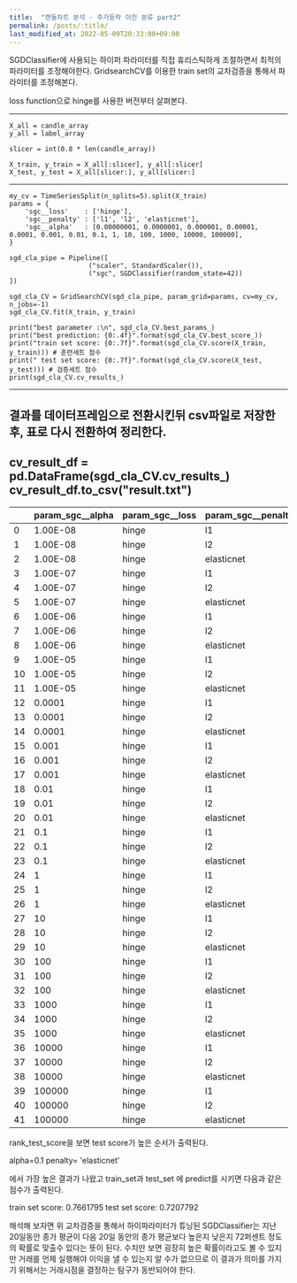 ```yaml
---
title:  "캔들차트 분석 - 주가등락 이진 분류 part2"
permalink: /posts/:title/
last_modified_at: 2022-05-09T20:33:00+09:00
---
```


SGDClassifier에 사용되는 하이퍼 파라미터를 직접 휴리스틱하게 조절하면서 최적의 파라미터를 조정해야한다. GridsearchCV를 이용한 train set의 교차검증을 통해서 파라미터를 조정해본다.

loss function으로 hinge를 사용한 버전부터 살펴본다.

---
    X_all = candle_array
    y_all = label_array

    slicer = int(0.8 * len(candle_array))

    X_train, y_train = X_all[:slicer], y_all[:slicer]
    X_test, y_test = X_all[slicer:], y_all[slicer:]
---
    my_cv = TimeSeriesSplit(n_splits=5).split(X_train)
    params = {
        'sgc__loss'    : ['hinge'],
        'sgc__penalty' : ['l1', 'l2', 'elasticnet'],
        'sgc__alpha'   : [0.00000001, 0.0000001, 0.000001, 0.00001, 0.0001, 0.001, 0.01, 0.1, 1, 10, 100, 1000, 10000, 100000],
    }

    sgd_cla_pipe = Pipeline([
                        ("scaler", StandardScaler()),
                        ("sgc", SGDClassifier(random_state=42))
    ])

    sgd_cla_CV = GridSearchCV(sgd_cla_pipe, param_grid=params, cv=my_cv, n_jobs=-1)
    sgd_cla_CV.fit(X_train, y_train)

    print("best parameter :\n", sgd_cla_CV.best_params_)
    print("best prediction: {0:.4f}".format(sgd_cla_CV.best_score_))
    print("train set score: {0:.7f}".format(sgd_cla_CV.score(X_train, y_train))) # 훈련세트 점수
    print(" test set score: {0:.7f}".format(sgd_cla_CV.score(X_test, y_test))) # 검증세트 점수
    print(sgd_cla_CV.cv_results_)
---
결과를 데이터프레임으로 전환시킨뒤 csv파일로 저장한 후, 표로 다시 전환하여 정리한다.
---
cv_result_df = pd.DataFrame(sgd_cla_CV.cv_results_)
cv_result_df.to_csv("result.txt")
---

|    | param_sgc__alpha | param_sgc__loss | param_sgc__penalty | mean_test_score | std_test_score | rank_test_score |
|----|------------------|-----------------|--------------------|-----------------|----------------|-----------------|
| 0  | 1.00E-08         | hinge           | l1                 | 0.666573816     | 0.039526845    | 16              |
| 1  | 1.00E-08         | hinge           | l2                 | 0.664623955     | 0.041093668    | 22              |
| 2  | 1.00E-08         | hinge           | elasticnet         | 0.667688022     | 0.039191716    | 13              |
| 3  | 1.00E-07         | hinge           | l1                 | 0.669637883     | 0.029392137    | 8               |
| 4  | 1.00E-07         | hinge           | l2                 | 0.666852368     | 0.04283177     | 14              |
| 5  | 1.00E-07         | hinge           | elasticnet         | 0.676601671     | 0.035860738    | 6               |
| 6  | 1.00E-06         | hinge           | l1                 | 0.666852368     | 0.035968759    | 15              |
| 7  | 1.00E-06         | hinge           | l2                 | 0.669637883     | 0.033022164    | 8               |
| 8  | 1.00E-06         | hinge           | elasticnet         | 0.666573816     | 0.033825379    | 16              |
| 9  | 1.00E-05         | hinge           | l1                 | 0.666573816     | 0.030622937    | 16              |
| 10 | 1.00E-05         | hinge           | l2                 | 0.664902507     | 0.04318537     | 20              |
| 11 | 1.00E-05         | hinge           | elasticnet         | 0.668802228     | 0.027055371    | 10              |
| 12 | 0.0001           | hinge           | l1                 | 0.668523677     | 0.037568331    | 11              |
| 13 | 0.0001           | hinge           | l2                 | 0.663231198     | 0.042091708    | 24              |
| 14 | 0.0001           | hinge           | elasticnet         | 0.664902507     | 0.040477285    | 20              |
| 15 | 0.001            | hinge           | l1                 | 0.655988858     | 0.040471534    | 26              |
| 16 | 0.001            | hinge           | l2                 | 0.678830084     | 0.046130354    | 5               |
| 17 | 0.001            | hinge           | elasticnet         | 0.670194986     | 0.052949708    | 7               |
| 18 | 0.01             | hinge           | l1                 | 0.658774373     | 0.062868778    | 25              |
| 19 | 0.01             | hinge           | l2                 | 0.664623955     | 0.040771419    | 22              |
| 20 | 0.01             | hinge           | elasticnet         | 0.667966574     | 0.048041863    | 12              |
| 21 | 0.1              | hinge           | l1                 | 0.642061281     | 0.096986347    | 27              |
| 22 | 0.1              | hinge           | l2                 | 0.666016713     | 0.044649995    | 19              |
| 23 | 0.1              | hinge           | elasticnet         | 0.729247911     | 0.054460921    | 1               |
| 24 | 1                | hinge           | l1                 | 0.52005571      | 0.116241794    | 29              |
| 25 | 1                | hinge           | l2                 | 0.708913649     | 0.046801631    | 4               |
| 26 | 1                | hinge           | elasticnet         | 0.601949861     | 0.114965881    | 28              |
| 27 | 10               | hinge           | l1                 | 0.52005571      | 0.116241794    | 29              |
| 28 | 10               | hinge           | l2                 | 0.726740947     | 0.064551876    | 2               |
| 29 | 10               | hinge           | elasticnet         | 0.52005571      | 0.116241794    | 29              |
| 30 | 100              | hinge           | l1                 | 0.52005571      | 0.116241794    | 29              |
| 31 | 100              | hinge           | l2                 | 0.722005571     | 0.054886669    | 3               |
| 32 | 100              | hinge           | elasticnet         | 0.52005571      | 0.116241794    | 29              |
| 33 | 1000             | hinge           | l1                 | 0.52005571      | 0.116241794    | 29              |
| 34 | 1000             | hinge           | l2                 | 0.52005571      | 0.116241794    | 29              |
| 35 | 1000             | hinge           | elasticnet         | 0.52005571      | 0.116241794    | 29              |
| 36 | 10000            | hinge           | l1                 | 0.52005571      | 0.116241794    | 29              |
| 37 | 10000            | hinge           | l2                 | 0.52005571      | 0.116241794    | 29              |
| 38 | 10000            | hinge           | elasticnet         | 0.52005571      | 0.116241794    | 29              |
| 39 | 100000           | hinge           | l1                 | 0.52005571      | 0.116241794    | 29              |
| 40 | 100000           | hinge           | l2                 | 0.52005571      | 0.116241794    | 29              |
| 41 | 100000           | hinge           | elasticnet         | 0.52005571      | 0.116241794    | 29              |


rank_test_score을 보면 test score가 높은 순서가 출력된다.

alpha=0.1	penalty= 'elasticnet'

에서 가장 높은 결과가 나왔고 train_set과 test_set 에 predict를 시키면 다음과 같은 점수가 출력된다.

train set score: 0.7661795
 test set score: 0.7207792

해석해 보자면 위 교차검증을 통해서 하이파라미터가 튜닝된 SGDClassifier는 지난 20일동안 종가 평균이 다음 20일 동안의 종가 평균보다 높은지 낮은지 72퍼센트 정도의 확률로 맞출수 있다는 뜻이 된다. 수치만 보면 굉장히 높은 확률이라고도 볼 수 있지만 거래를 언제 실행해야 이익을 낼 수 있는지 알 수가 없으므로 이 결과가 의미를 가지기 위해서는 거래시점을 결정하는 탐구가 동반되어야 한다.